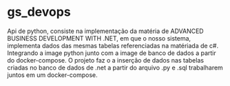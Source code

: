 # gs_devops

Api de python, consiste na implementação da matéria de ADVANCED BUSINESS DEVELOPMENT WITH .NET, em que o nosso sistema, implementa dados das mesmas tabelas referenciadas na matériada de c#. Integrando a image python junto com a image de banco de dados a partir do docker-compose. O projeto faz o a inserção de dados nas tabelas criadas no banco de dados de .net a partir do arquivo .py e .sql trabalharem juntos em um docker-compose.
